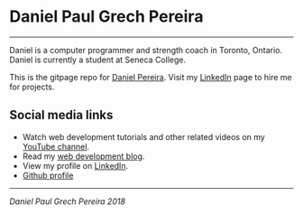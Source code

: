 # Daniel Paul Grech Pereira
---

Daniel is a computer programmer and strength coach in Toronto, Ontario.
Daniel is currently a student at Seneca College.

This is the gitpage repo for [Daniel Pereira][gitpagelink].
Visit my [LinkedIn][linkedinlink] page to hire me for projects.


## Social media links

- Watch web development tutorials and other related videos on my [YouTube channel][youtubelink].
- Read my [web development blog][bloglink].
- View my profile on [LinkedIn][linkedinlink].
- [Github profile][gitHubPage]

---

_*Daniel Paul Grech Pereira 2018*_

[gitpagelink]: <https://pereiradaniel.github.io>
[youtubelink]: <https://www.youtube.com/c/danielpaulgrechpereira>
[bloglink]: <https://pereirawebdev.blogspot.ca>
[linkedinlink]: <https://ca.linkedin.com/in/danielpaulpereira>
[gitHubPage]: <https://github.com/pereiradaniel>
